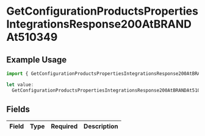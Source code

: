 # GetConfigurationProductsPropertiesIntegrationsResponse200AtBRANDAt510349

## Example Usage

```typescript
import { GetConfigurationProductsPropertiesIntegrationsResponse200AtBRANDAt510349 } from "@vercel/sdk/models/getconfigurationproductsop.js";

let value:
  GetConfigurationProductsPropertiesIntegrationsResponse200AtBRANDAt510349 = {};
```

## Fields

| Field       | Type        | Required    | Description |
| ----------- | ----------- | ----------- | ----------- |